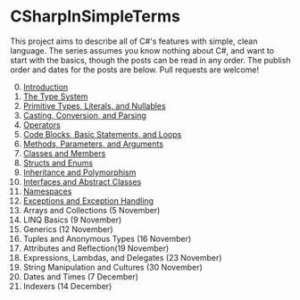 # CSharpInSimpleTerms
This project aims to describe all of C#'s features with simple, clean language. The series assumes you know nothing about C#, and want to start with the basics, though the posts can be read in any order. The publish order and dates for the posts are below. Pull requests are welcome!

0. [Introduction](https://exceptionnotfound.net/introducing-csharp-in-simple-terms/)
1. [The Type System](https://exceptionnotfound.net/csharp-in-simple-terms-1-the-type-system/)
2. [Primitive Types, Literals, and Nullables](https://exceptionnotfound.net/csharp-in-simple-terms-2-primitive-types-literals-and-nullables/)
3. [Casting, Conversion, and Parsing](https://exceptionnotfound.net/csharp-in-simple-terms-3-casting-conversion-parsing-is-as-and-typeof/)
4. [Operators](https://exceptionnotfound.net/csharp-in-simple-terms-4-operators/)
5. [Code Blocks, Basic Statements, and Loops](https://exceptionnotfound.net/csharp-in-simple-terms-5-basic-statements-and-loops/)
6. [Methods, Parameters, and Arguments](https://exceptionnotfound.net/csharp-in-simple-terms-6-methods-parameters-and-arguments/)
7. [Classes and Members](https://exceptionnotfound.net/csharp-in-simple-terms-7-class-basics-properties-methods-access/)
8. [Structs and Enums](https://exceptionnotfound.net/csharp-in-simple-terms-8-structs-and-enums/)
9. [Inheritance and Polymorphism](https://exceptionnotfound.net/csharp-in-simple-terms-9-inheritance-and-polymorphism/)
10. [Interfaces and Abstract Classes](https://exceptionnotfound.net/csharp-in-simple-terms-10-interfaces-and-abstract-classes/)
11. [Namespaces](https://exceptionnotfound.net/csharp-in-simple-terms-11-namespaces/)
12. [Exceptions and Exception Handling](https://exceptionnotfound.net/csharp-in-simple-terms-12-exceptions-and-exception-handling/)
13. Arrays and Collections (5 November)
14. LINQ Basics (9 November)
15. Generics (12 November)
16. Tuples and Anonymous Types (16 November)
17. Attributes and Reflection(19 November)
18. Expressions, Lambdas, and Delegates (23 November)
19. String Manipulation and Cultures (30 November)
20. Dates and Times (7 December)
21. Indexers (14 December)
